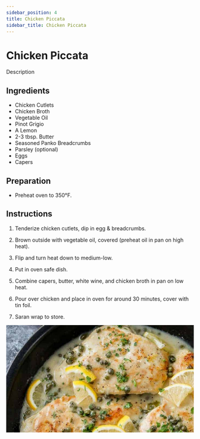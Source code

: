 ```yaml
---
sidebar_position: 4
title: Chicken Piccata
sidebar_title: Chicken Piccata
---
```


# Chicken Piccata

Description

## Ingredients
  - Chicken Cutlets
  - Chicken Broth
  - Vegetable Oil
  - Pinot Grigio
  - A Lemon
  - 2-3 tbsp. Butter
  - Seasoned Panko Breadcrumbs
  - Parsley (optional)
  - Eggs
  - Capers

## Preparation
  - Preheat oven to 350°F.

## Instructions
  1. Tenderize chicken cutlets, dip in egg & breadcrumbs.

  2. Brown outside with vegetable oil, covered (preheat oil in pan on high heat).

  3. Flip and turn heat down to medium-low.

  4. Put in oven safe dish.

  5. Combine capers, butter, white wine, and chicken broth in pan on low heat.

  6. Pour over chicken and place in oven for around 30 minutes, cover with tin foil.

  7. Saran wrap to store.

  ![Chicken Piccata](chicken-piccata.png)
